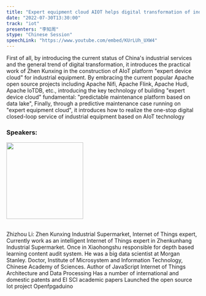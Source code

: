 ```yaml
---
title: "Expert equipment cloud AIOT helps digital transformation of industrial services"
date: "2022-07-30T13:30:00"
track: "iot"
presenters: "李知周"
stype: "Chinese Session"
speechLink: "https://www.youtube.com/embed/KUrLUh_UXW4"
---
```

First of all, by introducing the current status of China's industrial services and the general trend of digital transformation, it introduces the practical work of Zhen Kunxing in the construction of AIoT platform "expert device cloud" for industrial equipment. By embracing the current popular Apache open source projects including Apache Nifi, Apache Flink, Apache Hudi, Apache IoTDB, etc., introducing the key technology of building "expert device cloud" fundamental: "predictable maintenance platform based on data lake", Finally, through a predictive maintenance case running on "expert equipment cloud", it introduces how to realize the one-stop digital closed-loop service of industrial equipment based on AIoT technology

### Speakers: 
<img src="images/speaker/1012.png" width="200" />

<br>Zhizhou Li: Zhen Kunxing Industrial Supermarket, Internet of Things expert, Currently work as an intelligent Internet of Things expert in Zhenkunhang Industrial Supermarket.
Once in Xiaohongshu responsible for depth based learning content audit system.
He was a big data scientist at Morgan Stanley.
Doctor, Institute of Microsystem and Information Technology, Chinese Academy of Sciences.
Author of JavaScript Internet of Things Architecture and Data Processing
Has a number of international and domestic patents and EI SCI academic papers
Launched the open source Iot project Openfpgaduino

 